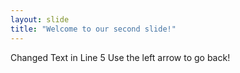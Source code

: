 ```yaml
---
layout: slide
title: "Welcome to our second slide!"
---
```

Changed Text in Line 5
Use the left arrow to go back!
